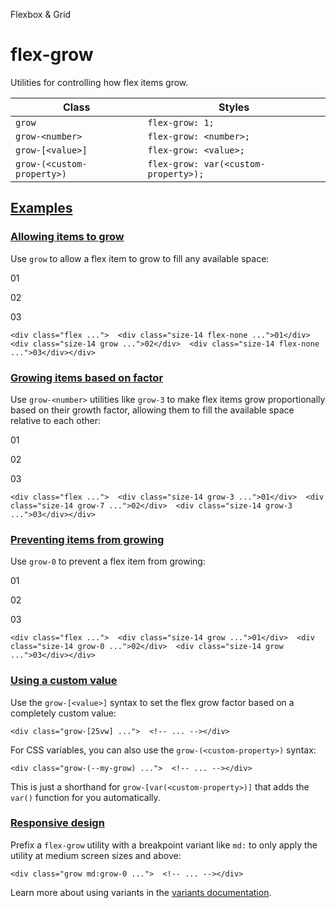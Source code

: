 <!--$-->

<!--/$-->

Flexbox & Grid

# flex-grow

Utilities for controlling how flex items grow.

| Class                      | Styles                               |
| -------------------------- | ------------------------------------ |
| `grow`                     | `flex-grow: 1;`                      |
| `grow-<number>`            | `flex-grow: <number>;`               |
| `grow-[<value>]`           | `flex-grow: <value>;`                |
| `grow-(<custom-property>)` | `flex-grow: var(<custom-property>);` |

## [Examples](#examples)

### [Allowing items to grow](#allowing-items-to-grow)

Use `grow` to allow a flex item to grow to fill any available space:

01

02

03

```
<div class="flex ...">  <div class="size-14 flex-none ...">01</div>  <div class="size-14 grow ...">02</div>  <div class="size-14 flex-none ...">03</div></div>
```

### [Growing items based on factor](#growing-items-based-on-factor)

Use `grow-<number>` utilities like `grow-3` to make flex items grow proportionally based on their growth factor, allowing them to fill the available space relative to each other:

01

02

03

```
<div class="flex ...">  <div class="size-14 grow-3 ...">01</div>  <div class="size-14 grow-7 ...">02</div>  <div class="size-14 grow-3 ...">03</div></div>
```

### [Preventing items from growing](#preventing-items-from-growing)

Use `grow-0` to prevent a flex item from growing:

01

02

03

```
<div class="flex ...">  <div class="size-14 grow ...">01</div>  <div class="size-14 grow-0 ...">02</div>  <div class="size-14 grow ...">03</div></div>
```

### [Using a custom value](#using-a-custom-value)

Use the<!-- --> `grow-[<value>]` <!-- -->syntax<!-- --> <!-- -->to set the <!-- -->flex grow factor<!-- --> based on a completely custom value:

```
<div class="grow-[25vw] ...">  <!-- ... --></div>
```

For CSS variables, you can also use the<!-- --> `grow-(<custom-property>)` <!-- -->syntax:

```
<div class="grow-(--my-grow) ...">  <!-- ... --></div>
```

This is just a shorthand for<!-- --> `grow-[var(<custom-property>)]` <!-- -->that adds the `var()` function for you automatically.

### [Responsive design](#responsive-design)

Prefix <!-- -->a<!-- --> `flex-grow` utility<!-- --> <!-- -->with a breakpoint variant like `md:` to only apply the utility at <!-- -->medium<!-- --> <!-- -->screen sizes and above:

```
<div class="grow md:grow-0 ...">  <!-- ... --></div>
```

Learn more about using variants in the [variants documentation](/docs/hover-focus-and-other-states).

<!--$-->

<!--/$-->

